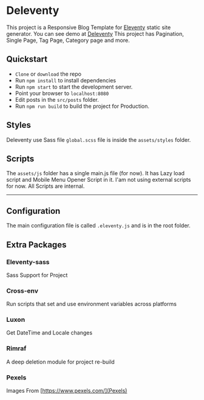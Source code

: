 # Deleventy
This project is a Responsive Blog Template for [Eleventy](https://www.11ty.io/) static site generator. You can see demo at [Deleventy](https://deleventy.netlify.app/)
This project has Pagination, Single Page, Tag Page, Category page and more.

## Quickstart

- `Clone` or `download` the repo
- Run `npm install` to install dependencies
- Run `npm start` to start the development server.
- Point your browser to `localhost:8080`
- Edit posts in the `src/posts` folder.
- Run `npm run build` to build the project for Production.


## Styles

Deleventy use Sass file `global.scss` file is inside the `assets/styles` folder.

## Scripts

The `assets/js` folder has a single main.js file (for now). It has Lazy load script and Mobile Menu Opener Script in it. I'am not using external scripts for now. All Scripts are internal.

------------------------------------------------------------------------

## Configuration

The main configuration file is called `.eleventy.js` and is in the root folder.

## Extra Packages

### Eleventy-sass

Sass Support for Project

### Cross-env

Run scripts that set and use environment variables across platforms

### Luxon

Get DateTime and Locale changes

### Rimraf

A deep deletion module for project re-build


### Pexels

Images From [https://www.pexels.com/](Pexels)